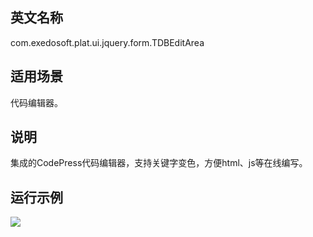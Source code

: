 ## 英文名称 ##

com.exedosoft.plat.ui.jquery.form.TDBEditArea

## 适用场景 ##

代码编辑器。

## 说明 ##

集成的CodePress代码编辑器，支持关键字变色，方便html、js等在线编写。

## 运行示例 ##


<img src='http://eeplat.googlecode.com/files/t_codeprocess.png ' />